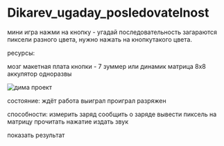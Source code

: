 # Dikarev_ugaday_posledovatelnost
мини игра нажми на кнопку - угадай последовательность
загараются пиксели разного цвета, нужно нажать на кнопкутакого цвета.



ресурсы:

мозг
макетная плата
кнопки - 7
зуммер или динамик
матрица 8х8
аккулятор одноразвы

![дима проект](https://github.com/user-attachments/assets/cd6d5193-1763-4ae9-b262-ff0cf7c67344)


состояние:
ждёт
работа
выиграл
проиграл
разряжен

способности:
измерить заряд
сообщить о заряде
вывести пиксель на матрицу
прочитать нажатие
издать звук

показать результат







